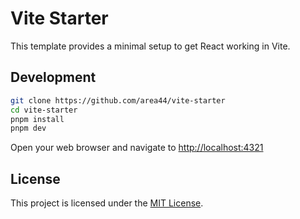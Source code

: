 # Vite Starter

This template provides a minimal setup to get React working in Vite.

## Development

```bash
git clone https://github.com/area44/vite-starter
cd vite-starter
pnpm install
pnpm dev
```
Open your web browser and navigate to [http://localhost:4321](http://localhost:5173)

## License

This project is licensed under the [MIT License](LICENSE).
